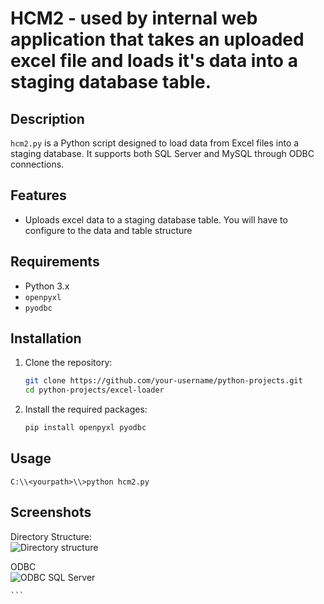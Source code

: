 # HCM2 - used by internal web application that takes an uploaded excel file and loads it's data into a staging database table.  

## Description
`hcm2.py` is a Python script designed to load data from Excel files into a staging database. It supports both SQL Server and MySQL through ODBC connections.

## Features
- Uploads excel data to a staging database table.  You will have to configure to 
the data and table structure
 
## Requirements
- Python 3.x
- `openpyxl`
- `pyodbc`

## Installation
1. Clone the repository:
    ```bash
    git clone https://github.com/your-username/python-projects.git
    cd python-projects/excel-loader
    ```

2. Install the required packages:
    ```bash
    pip install openpyxl pyodbc
    ```

## Usage
```C:\\<yourpath>\\>python hcm2.py```
## Screenshots
Directory Structure:<br>
![Directory structure](../z_images/folders2.jpg)



ODBC <br>
![ODBC SQL Server](../z_images/odbcconfig.jpg)

    ```
